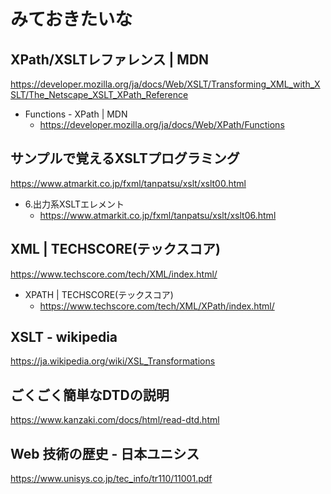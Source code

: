# みておきたいな
## XPath/XSLTレファレンス | MDN
https://developer.mozilla.org/ja/docs/Web/XSLT/Transforming_XML_with_XSLT/The_Netscape_XSLT_XPath_Reference
- Functions - XPath | MDN
  - https://developer.mozilla.org/ja/docs/Web/XPath/Functions
## サンプルで覚えるXSLTプログラミング
https://www.atmarkit.co.jp/fxml/tanpatsu/xslt/xslt00.html
- 6.出力系XSLTエレメント
  - https://www.atmarkit.co.jp/fxml/tanpatsu/xslt/xslt06.html
## XML | TECHSCORE(テックスコア)
https://www.techscore.com/tech/XML/index.html/
- XPATH | TECHSCORE(テックスコア)
  - https://www.techscore.com/tech/XML/XPath/index.html/
## XSLT - wikipedia
https://ja.wikipedia.org/wiki/XSL_Transformations
## ごくごく簡単なDTDの説明
https://www.kanzaki.com/docs/html/read-dtd.html
## Web 技術の歴史 - 日本ユニシス
https://www.unisys.co.jp/tec_info/tr110/11001.pdf
